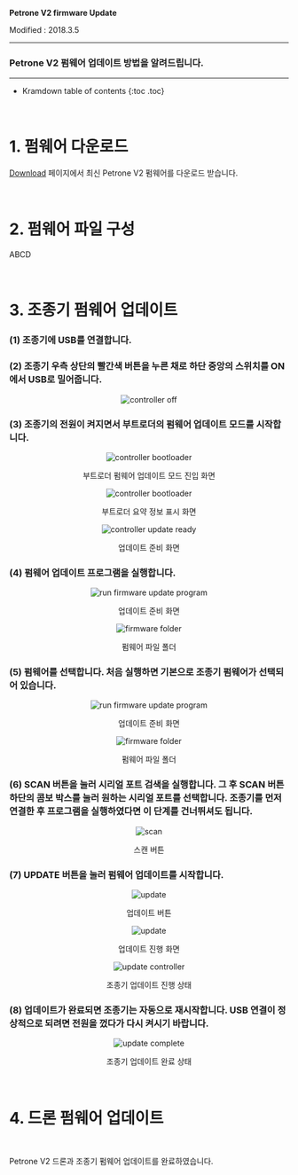 **Petrone V2 firmware Update**

Modified : 2018.3.5

---

<h3>Petrone V2 펌웨어 업데이트 방법을 알려드립니다.</h3>

---

* Kramdown table of contents
{:toc .toc}

<br>

# 1. 펌웨어 다운로드

[Download](/download/) 페이지에서 최신 Petrone V2 펌웨어를 다운로드 받습니다.


<br>


# 2. 펌웨어 파일 구성

ABCD


<br>


# 3. 조종기 펌웨어 업데이트

### (1) 조종기에 USB를 연결합니다.

### (2) 조종기 우측 상단의 빨간색 버튼을 누른 채로 하단 중앙의 스위치를 ON에서 USB로 밀어줍니다.

<div align="center">
    <img src="1_controller_1_off.jpg" alt="controller off">
</div>

### (3) 조종기의 전원이 켜지면서 부트로더의 펌웨어 업데이트 모드를 시작합니다.

<div align="center">
    <img src="1_controller_2_bootloader.jpg" alt="controller bootloader">
    <p>부트로더 펌웨어 업데이트 모드 진입 화면</p>
</div>

<div align="center">
    <img src="1_controller_2_bootloader.jpg" alt="controller bootloader">
    <p>부트로더 요약 정보 표시 화면</p>
</div>

<div align="center">
    <img src="1_controller_4_ready.jpg" alt="controller update ready">
    <p>업데이트 준비 화면</p>
</div>

### (4) 펌웨어 업데이트 프로그램을 실행합니다.

<div align="center">
    <img src="1_controller_5_folder.jpg" alt="run firmware update program">
    <p>업데이트 준비 화면</p>
</div>

<div align="center">
    <img src="1_controller_6_firmware_folder.jpg" alt="firmware folder">
    <p>펌웨어 파일 폴더</p>
</div>

### (5) 펌웨어를 선택합니다. 처음 실행하면 기본으로 조종기 펌웨어가 선택되어 있습니다.

<div align="center">
    <img src="1_controller_7_firmware_updater.jpg" alt="run firmware update program">
    <p>업데이트 준비 화면</p>
</div>

<div align="center">
    <img src="1_controller_8_firmware_updater_combobox_open.jpg" alt="firmware folder">
    <p>펌웨어 파일 폴더</p>
</div>

### (6) SCAN 버튼을 눌러 시리얼 포트 검색을 실행합니다. 그 후 SCAN 버튼 하단의 콤보 박스를 눌러 원하는 시리얼 포트를 선택합니다. 조종기를 먼저 연결한 후 프로그램을 실행하였다면 이 단계를 건너뛰셔도 됩니다.

<div align="center">
    <img src="1_controller_9_scan_button.jpg" alt="scan">
    <p>스캔 버튼</p>
</div>

### (7) UPDATE 버튼을 눌러 펌웨어 업데이트를 시작합니다.

<div align="center">
    <img src="1_controller_10_update_button.jpg" alt="update">
    <p>업데이트 버튼</p>
</div>

<div align="center">
    <img src="1_controller_11_firmware_updater_update.jpg" alt="update">
    <p>업데이트 진행 화면</p>
</div>

<div align="center">
    <img src="1_controller_12_controller_graph.jpg" alt="update controller">
    <p>조종기 업데이트 진행 상태</p>
</div>

### (8) 업데이트가 완료되면 조종기는 자동으로 재시작합니다. USB 연결이 정상적으로 되려면 전원을 껐다가 다시 켜시기 바랍니다.

<div align="center">
    <img src="1_controller_13_updatecomplete.jpg" alt="update complete">
    <p>조종기 업데이트 완료 상태</p>
</div>




<br>


# 4. 드론 펌웨어 업데이트

<br>


Petrone V2 드론과 조종기 펌웨어 업데이트를 완료하였습니다.

